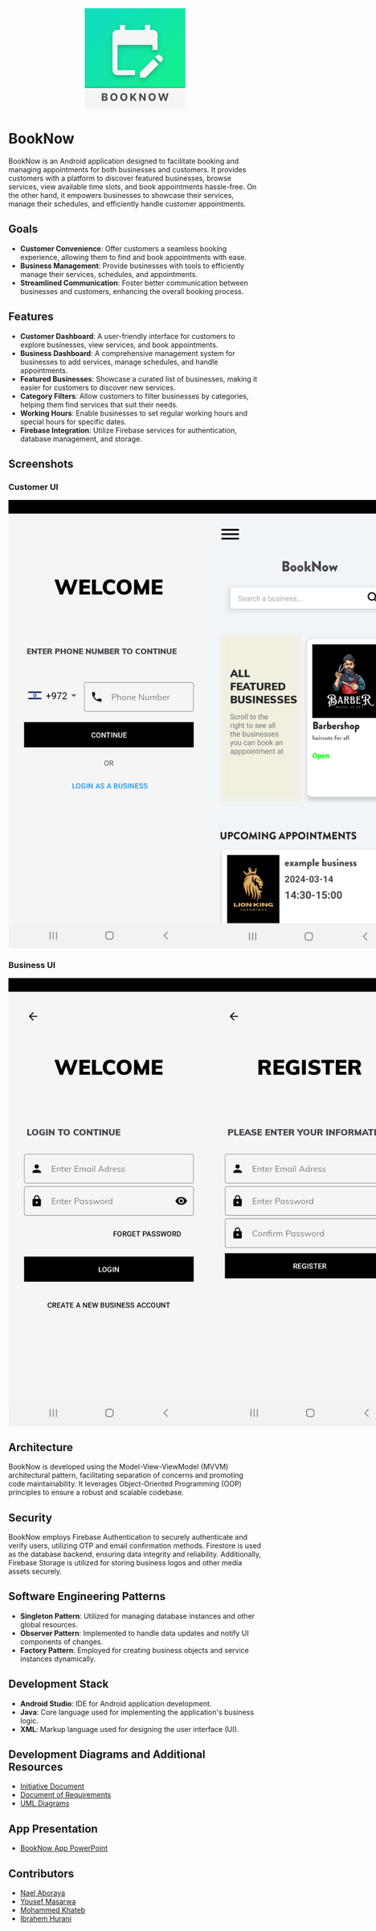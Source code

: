 <div style="text-align:center;">
    <img src="ScreenShots/logo.png" alt="BookNow Logo" style="width: 200px;"/>
</div>

# BookNow

BookNow is an Android application designed to facilitate booking and managing appointments for both businesses and customers. It provides customers with a platform to discover featured businesses, browse services, view available time slots, and book appointments hassle-free. On the other hand, it empowers businesses to showcase their services, manage their schedules, and efficiently handle customer appointments.

## Goals

- **Customer Convenience**: Offer customers a seamless booking experience, allowing them to find and book appointments with ease.
- **Business Management**: Provide businesses with tools to efficiently manage their services, schedules, and appointments.
- **Streamlined Communication**: Foster better communication between businesses and customers, enhancing the overall booking process.

## Features

- **Customer Dashboard**: A user-friendly interface for customers to explore businesses, view services, and book appointments.
- **Business Dashboard**: A comprehensive management system for businesses to add services, manage schedules, and handle appointments.
- **Featured Businesses**: Showcase a curated list of businesses, making it easier for customers to discover new services.
- **Category Filters**: Allow customers to filter businesses by categories, helping them find services that suit their needs.
- **Working Hours**: Enable businesses to set regular working hours and special hours for specific dates.
- **Firebase Integration**: Utilize Firebase services for authentication, database management, and storage.

## Screenshots

### Customer UI
<div style="display: flex; justify-content: space-around;">
    <img src="ScreenShots/customerScreenShots/Customer_Login.png" alt="Customer Login" width="400"/>
    <img src="ScreenShots/customerScreenShots/C_Dashboard1.png" alt="Booking Dashboard" width="400"/>
    <img src="ScreenShots/customerScreenShots/C_Dashboard2.png" alt="Customer Dashboard" width="400"/>
    <img src="ScreenShots/customerScreenShots/C_Dashboard3.png" alt="Booking Dashboard" width="400"/>
    <img src="ScreenShots/customerScreenShots/C_Dashboard4.png" alt="Booking Dashboard" width="400"/>
    <img src="ScreenShots/customerScreenShots/C_Dashboard5.png" alt="Booking Dashboard" width="400"/>
    <img src="ScreenShots/customerScreenShots/C_Dashboard6.png" alt="Booking Dashboard" width="400"/>
    <img src="ScreenShots/customerScreenShots/C_Dashboard7.png" alt="Booking Dashboard" width="400"/>
    <img src="ScreenShots/customerScreenShots/C_Dashboard8.png" alt="Booking Dashboard" width="400"/>
    <img src="ScreenShots/customerScreenShots/C_Dashboard9.png" alt="Booking Dashboard" width="400"/>
    <img src="ScreenShots/customerScreenShots/C_Dashboard10.png" alt="Booking Dashboard" width="400"/>
</div>


### Business UI
<div style="display: flex; justify-content: space-around;">
    <img src="ScreenShots/businessScreenShots/Business_Login.png" alt="Business Dashboard" width="400"/>
    <img src="ScreenShots/businessScreenShots/Business_Register.png" alt="Business Dashboard" width="400"/>
    <img src="ScreenShots/businessScreenShots/B_Dashboard1.png" alt="Business Dashboard" width="400"/>
    <img src="ScreenShots/businessScreenShots/B_Dashboard2.png" alt="Business Dashboard" width="400"/>
    <img src="ScreenShots/businessScreenShots/B_Dashboard3.png" alt="Business Dashboard" width="400"/>
    <img src="ScreenShots/businessScreenShots/B_Dashboard4.png" alt="Business Dashboard" width="400"/>
    <img src="ScreenShots/businessScreenShots/B_Dashboard5.png" alt="Business Dashboard" width="400"/>
    
</div>

## Architecture

BookNow is developed using the Model-View-ViewModel (MVVM) architectural pattern, facilitating separation of concerns and promoting code maintainability. It leverages Object-Oriented Programming (OOP) principles to ensure a robust and scalable codebase.

## Security

BookNow employs Firebase Authentication to securely authenticate and verify users, utilizing OTP and email confirmation methods. Firestore is used as the database backend, ensuring data integrity and reliability. Additionally, Firebase Storage is utilized for storing business logos and other media assets securely.

## Software Engineering Patterns

- **Singleton Pattern**: Utilized for managing database instances and other global resources.
- **Observer Pattern**: Implemented to handle data updates and notify UI components of changes.
- **Factory Pattern**: Employed for creating business objects and service instances dynamically.

## Development Stack

- **Android Studio**: IDE for Android application development.
- **Java**: Core language used for implementing the application's business logic.
- **XML**: Markup language used for designing the user interface (UI).

## Development Diagrams and Additional Resources

- [Initiative Document](development_documents/Initiative_document.pdf)
- [Document of Requirements](development_documents/Document_of_requirements.pdf)
- [UML Diagrams](development_documents/UML_diagrams.pdf)

## App Presentation
- [BookNow App PowerPoint](BookNow_Presentation.pptx)

## Contributors

- [Nael Aboraya](https://github.com/naelaboraya)
- [Yousef Masarwa](https://github.com/yousefmasarwa)
- [Mohammed Khateb](https://github.com/khatebMo)
- [Ibrahem Hurani](https://github.com/IbrahemHurani)
